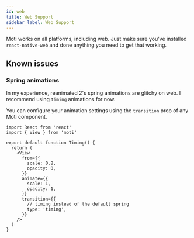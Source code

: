 ```yaml
---
id: web
title: Web Support
sidebar_label: Web Support
---
```


Moti works on all platforms, including web. Just make sure you've installed `react-native-web` and done anything you need to get that working.

## Known issues

### Spring animations

In my experience, reanimated 2's spring animations are glitchy on web. I recommend using `timing` animations for now.

You can configure your animation settings using the `transition` prop of any Moti component.

```tsx
import React from 'react'
import { View } from 'moti'

export default function Timing() {
  return (
    <View
      from={{
        scale: 0.8,
        opacity: 0,
      }}
      animate={{
        scale: 1,
        opacity: 1,
      }}
      transition={{
        // timing instead of the default spring
        type: 'timing',
      }}
    />
  )
}
```
